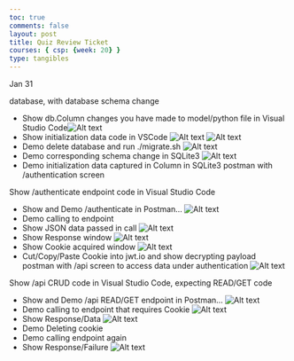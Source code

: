 ```yaml
---
toc: true
comments: false
layout: post
title: Quiz Review Ticket
courses: { csp: {week: 20} }
type: tangibles
---
```


Jan 31

database, with database schema change

- Show db.Column changes you have made to model/python file in Visual Studio Code![Alt text](</student/images/Screenshot 2024-01-31 at 11.08.19 AM.png>)
- Show initialization data code in VSCode
![Alt text](</student/images/Screenshot 2024-01-31 at 11.09.05 AM.png>)
![Alt text](</student/images/Screenshot 2024-01-31 at 11.10.04 AM.png>)
- Demo delete database and run ./migrate.sh
![Alt text](</student/images/Screenshot 2024-01-31 at 11.11.34 AM.png>)
- Demo corresponding schema change in SQLite3
![Alt text](</student/images/Screenshot 2024-01-31 at 11.11.34 AM.png>)
- Demo initialization data captured in Column in SQLite3
postman with /authentication screen

Show /authenticate endpoint code in Visual Studio Code
- Show and Demo /authenticate in Postman…
![Alt text](</student/images/Screenshot 2024-01-31 at 11.16.37 AM.png>)
- Demo calling to endpoint
- Show JSON data passed in call
![Alt text](</student/images/Screenshot 2024-01-31 at 11.12.15 AM.png>)
- Show Response window
![Alt text](</student/images/Screenshot 2024-01-31 at 11.12.15 AM.png>)
- Show Cookie acquired window
![Alt text](</student/images/Screenshot 2024-01-31 at 11.12.47 AM.png>)
- Cut/Copy/Paste Cookie into jwt.io and show decrypting payload
postman with /api screen to access data under authentication
![Alt text](</student/images/Screenshot 2024-01-31 at 11.13.45 AM.png>)

Show /api CRUD code in Visual Studio Code, expecting READ/GET code
- Show and Demo /api READ/GET endpoint in Postman…
![Alt text](</student/images/Screenshot 2024-01-31 at 11.14.31 AM.png>)
- Demo calling to endpoint that requires Cookie
![Alt text](</student/images/Screenshot 2024-01-31 at 11.14.31 AM.png>)
- Show Response/Data
![Alt text](</student/images/Screenshot 2024-01-31 at 11.15.18 AM.png>)
- Demo Deleting cookie
- Demo calling endpoint again
- Show Response/Failure
![Alt text](</student/images/Screenshot 2024-01-31 at 11.15.47 AM.png>)